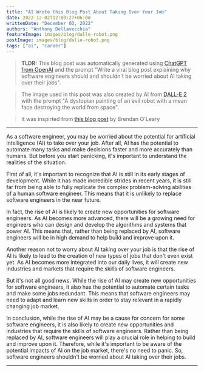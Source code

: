 ```yaml
---
title: "AI Wrote this Blog Post About Taking Over Your Job"
date: 2022-12-02T12:00:27+06:00
writtenDate: "December 03, 2022"
authors: "Anthony Dellavecchia"
featureImage: images/blog/dalle-robot.png
postImage: images/blog/dalle-robot.png
tags: ["ai", "career"]
---
```


> **TLDR:** This blog post was automatically generated using [ChatGPT from OpenAI](https://openai.com/blog/chatgpt/) and the prompt "Write a viral blog post explaining why software engineers should and shouldn't be worried about AI taking over their jobs".

> The image used in this post was also created by AI from [DALL-E 2](https://openai.com/dall-e-2/) with the prompt "A dystopian painting of an evil robot with a mean face destroying the world from space".

> It was inspirted from [this blog post](https://blog.boleary.dev/ai-generated-blog-on-security-engineering/) by Brendan O'Leary

---

As a software engineer, you may be worried about the potential for artificial intelligence (AI) to take over your job. After all, AI has the potential to automate many tasks and make decisions faster and more accurately than humans. But before you start panicking, it's important to understand the realities of the situation.


First of all, it's important to recognize that AI is still in its early stages of development. While it has made incredible strides in recent years, it is still far from being able to fully replicate the complex problem-solving abilities of a human software engineer. This means that it is unlikely to replace software engineers in the near future.


In fact, the rise of AI is likely to create new opportunities for software engineers. As AI becomes more advanced, there will be a growing need for engineers who can design and develop the algorithms and systems that power AI. This means that, rather than being replaced by AI, software engineers will be in high demand to help build and improve upon it.


Another reason not to worry about AI taking over your job is that the rise of AI is likely to lead to the creation of new types of jobs that don't even exist yet. As AI becomes more integrated into our daily lives, it will create new industries and markets that require the skills of software engineers.


But it's not all good news. While the rise of AI may create new opportunities for software engineers, it also has the potential to automate certain tasks and make some jobs redundant. This means that software engineers may need to adapt and learn new skills in order to stay relevant in a rapidly changing job market.


In conclusion, while the rise of AI may be a cause for concern for some software engineers, it is also likely to create new opportunities and industries that require the skills of software engineers. Rather than being replaced by AI, software engineers will play a crucial role in helping to build and improve upon it. Therefore, while it's important to be aware of the potential impacts of AI on the job market, there's no need to panic. So, software engineers shouldn't be worried about AI taking over their jobs.

---

